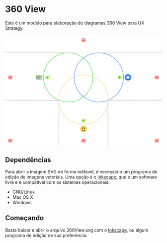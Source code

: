 # 360 View

Este é um modelo para elaboração de diagramas 360 View para UX Strategy.

![360 View](https://raw.githubusercontent.com/elmojunior/UX-Strategy/9ebc2f0358c891401e8e874d83ef76a28040ce54/360View.svg)

## Dependências

Para abrir a imagem SVG de forma editável, é necessário um programa de edição de imagens vetoriais. Uma opção é o [Inkscape](https://goo.gl/ufnpTR), que é um software livre e e compatível com os sistemas operacionais:

- GNU/Linux
- Mac OS X
- Windows

## Começando

Basta baixar e abrir o arquivo 360View.svg com o [Inkscape](https://goo.gl/ufnpTR), ou algum programa de edição de sua preferência. 


